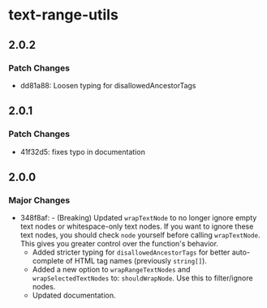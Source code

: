 # text-range-utils

## 2.0.2

### Patch Changes

- dd81a88: Loosen typing for disallowedAncestorTags

## 2.0.1

### Patch Changes

- 41f32d5: fixes typo in documentation

## 2.0.0

### Major Changes

- 348f8af: - (Breaking) Updated `wrapTextNode` to no longer ignore empty text nodes or whitespace-only text nodes. If you want to ignore these text nodes, you should check `node` yourself before calling `wrapTextNode`. This gives you greater control over the function's behavior.
  - Added stricter typing for `disallowedAncestorTags` for better auto-complete of HTML tag names (previously `string[]`).
  - Added a new option to `wrapRangeTextNodes` and `wrapSelectedTextNodes` to: `shouldWrapNode`. Use this to filter/ignore nodes.
  - Updated documentation.
